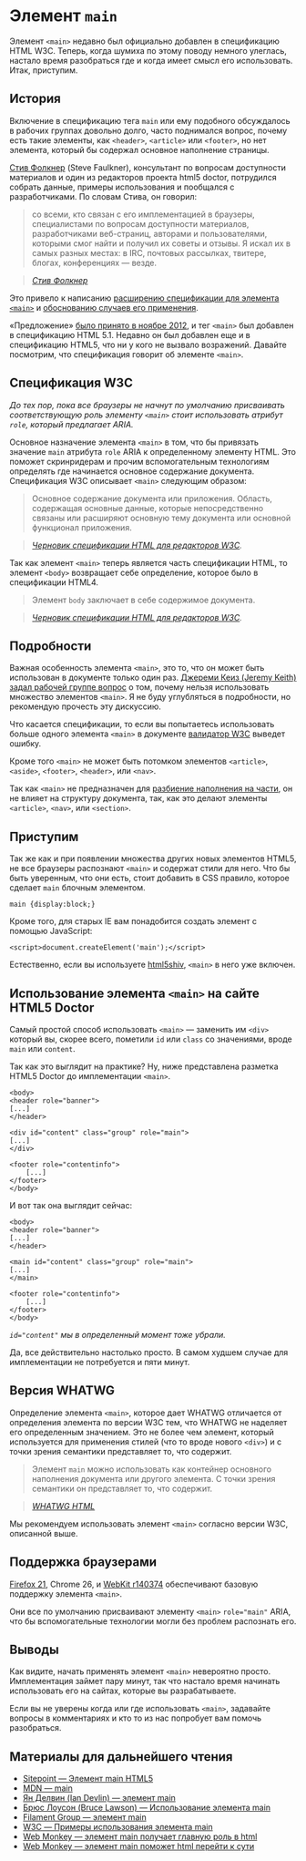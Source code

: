 # Элемент `main`

Элемент `<main>` недавно был официально добавлен в спецификацию HTML W3C. Теперь,
когда шумиха по этому поводу немного улеглась, настало время разобраться где и
когда имеет смысл его использовать. Итак, приступим.

## История

Включение в спецификацию тега `main` или ему подобного обсуждалось в рабочих
группах довольно долго, часто поднимался вопрос, почему есть такие элементы,
как `<header>`, `<article>` или `<footer>`, но нет элемента, который бы
содержал основное наполнение страницы.

[Стив Фолкнер][1] (Steve Faulkner), консультант по вопросам доступности материалов и
один из редакторов проекта html5 doctor, потрудился собрать данные, примеры
использования и пообщался с разработчиками. По словам Стива,
он говорил:

> со всеми, кто связан с его имплементацией в браузеры, специалистами по
> вопросам доступности материалов, разработчиками веб-страниц, авторами и
> пользователями, которыми смог найти и получил их советы и отзывы. Я искал их
> в самых разных местах: в IRC, почтовых рассылках, твитере, блогах,
> конференциях — везде.

> *[Стив Фолкнер][1]*

Это привело к написанию [расширению спецификации для элемента `<main>`][2] и
[обоснованию случаев его применения][3].

«Предложение» [было принято в ноябре 2012][4], и тег `<main>` был добавлен в
спецификацию HTML 5.1. Недавно он был добавлен еще и в спецификацию HTML5, что
ни у кого не вызвало возражений. Давайте посмотрим, что спецификация говорит об
элементе `<main>`.

## Спецификация W3C

*До тех пор, пока все браузеры не начнут по умолчанию присваивать соответствующую
роль элементу `<main>` стоит использовать атрибут `role`, который предлагает
ARIA.*

Основное назначение элемента `<main>` в том, что бы привязать значение `main`
атрибута `role` ARIA к определенному элементу HTML. Это поможет скринридерам и
прочим вспомогательным технологиям определять где начинается основное содержание
документа. Спецификация W3C описывает `<main>` следующим образом:

> Основное содержание документа или приложения. Область, содержащая основные
> данные, которые непосредственно связаны или расширяют основную тему документа
> или основной функционал приложения.

> *[Черновик спецификации HTML для редакторов W3C][5].*

Так как элемент `<main>` теперь является часть спецификации HTML, то элемент
`<body>` возвращает себе определение, которое было в спецификации HTML4.

> Элемент `body` заключает в себе содержимое документа.

> *[Черновик спецификации HTML для редакторов W3C][5].*

## Подробности

Важная особенность элемента `<main>`, это то, что он может быть использован в
документе только один раз. [Джереми Кеиз (Jeremy Keith) задал рабочей группе
вопрос][7] о том, почему нельзя использовать множество элементов `<main>`. Я
не буду углубляться в подробности, но рекомендую прочесть эту дискуссию.

Что касается спецификации, то если вы попытаетесь использовать больше одного
элемента `<main>` в документе [валидатор W3C][8] выведет ошибку.

Кроме того `<main>` не может быть потомком элементов `<article>`, `<aside>`,
`<footer>`, `<header>`, или `<nav>`.

Так как `<main>` не предназначен для [разбиение наполнения на части][9], он не
влияет на структуру документа, так, как это делают элементы `<article>`,
`<nav>`, или `<section>`.

## Приступим

Так же как и при появлении множества других новых элементов HTML5, не все
браузеры распознают `<main>` и содержат стили для него. Что бы быть уверенным,
что они есть, стоит добавить в CSS правило, которое сделает `main` блочным
элементом.

    main {display:block;}

Кроме того, для старых IE вам понадобится создать элемент c помощью JavaScript:

    <script>document.createElement('main');</script>

Естественно, если вы используете [html5shiv][10], `<main>` в него уже включен.

## Использование элемента `<main>` на сайте HTML5 Doctor

Самый простой способ использовать `<main>` — заменить им `<div>` который вы,
скорее всего, пометили `id` или `class` со значениями, вроде `main` или `content`.

Так как это выглядит на практике? Ну, ниже представлена разметка HTML5 Doctor
до имплементации `<main>`.

    <body>
    <header role="banner">
    [...]
    </header>

    <div id="content" class="group" role="main">
    [...]
    </div>

    <footer role="contentinfo">
        [...]
    </footer>
    </body>

И вот так она выглядит сейчас:

    <body>
    <header role="banner">
    [...]
    </header>

    <main id="content" class="group" role="main">
    [...]
    </main>

    <footer role="contentinfo">
        [...]
    </footer>
    </body>

*`id="content"` мы в определенный момент тоже убрали.*

Да, все действительно настолько просто. В самом худшем случае для имплементации
не потребуется и пяти минут.

## Версия WHATWG

Определение элемента `<main>`, которое дает WHATWG отличается от определения
элемента по версии W3C тем, что WHATWG не наделяет его определенным значением.
Это не более чем элемент, который используется для применения стилей (что то
вроде нового `<div>`) и с точки зрения семантики представляет то, что содержит.

> Элемент `main` можно использовать как контейнер основного наполнения документа
> или другого элемента. С точки зрения семантики он представляет то, что содержит.

> *[WHATWG HTML][11]*

Мы рекомендуем использовать элемент `<main>` согласно версии W3C, описанной выше.

## Поддержка браузерами

[Firefox 21][12], Chrome 26, и [WebKit r140374][13] обеспечивают базовую поддержку
элемента `<main>`.

Они все по умолчанию присваивают элементу `<main>` `role="main"` ARIA,
что бы вспомогательные технологии могли без проблем распознать его.

## Выводы

Как видите, начать применять элемент `<main>` невероятно просто. Имплементация
займет пару минут, так что настало время начинать использовать его на сайтах,
которые вы разрабатываете.

Если вы не уверены когда или где использовать `<main>`, задавайте вопросы в
комментариях и кто то из нас попробует вам помочь разобраться.

## Материалы для дальнейшего чтения

* [Sitepoint — Элемент main HTML5][14]
* [MDN — main][15]
* [Ян Делвин (Ian Devlin) — элемент main][16]
* [Брюс Лоусон (Bruce Lawson) — Использование элемента main][17]
* [Filament Group — элемент main][18]
* [W3C — Примеры использования элемента main][19]
* [Web Monkey — элемент main получает главную роль в html][20]
* [Web Monkey — элемент main поможет html перейти к сути][21]

[1]: http://html5doctor.com/interview-steve-faulkner-html5-editor-new-doctor/
[2]: https://dvcs.w3.org/hg/html-extensions/raw-file/tip/maincontent/index.html
[3]: http://www.w3.org/html/wg/wiki/User:Sfaulkne/main-usecases#Introduction
[4]: http://lists.w3.org/Archives/Public/public-html/2012Nov/0232.html
[5]: http://www.w3.org/html/wg/drafts/html/master/grouping-content.html#the-main-element
[6]: http://www.w3.org/html/wg/drafts/html/master/sections.html#the-body-element
[7]: http://lists.w3.org/Archives/Public/public-html/2013Jan/0230.html
[8]: http://validator.w3.org/nu/
[9]: http://www.w3.org/html/wg/drafts/html/master/dom.html#sectioning-content-0
[10]: https://github.com/aFarkas/html5shiv
[11]: http://www.whatwg.org/specs/web-apps/current-work/multipage/grouping-content.html#the-main-element
[12]: http://www.mozilla.org/en-US/firefox/21.0/releasenotes/
[13]: http://nightly.webkit.org/builds/trunk/mac/14
[14]: http://www.sitepoint.com/html5-main-element/
[15]: https://developer.mozilla.org/en-US/docs/HTML/Element/main
[16]: http://www.iandevlin.com/blog/2013/01/html5/the-main-element
[17]: http://www.brucelawson.co.uk/2013/the-main-element/
[18]: http://filamentgroup.com/lab/the_main_element/
[19]: http://www.w3.org/html/wg/wiki/User:Sfaulkne/main-usecases#Introduction
[20]: http://www.webmonkey.com/2013/02/main-element-lands-a-starring-role-in-html/
[21]: http://www.webmonkey.com/2012/12/proposed-main-element-would-help-html-get-to-the-point/
